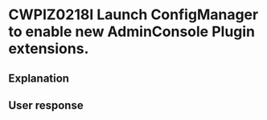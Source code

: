 # CWPIZ0218I Launch ConfigManager to enable new AdminConsole Plugin extensions.

## Explanation

## User response